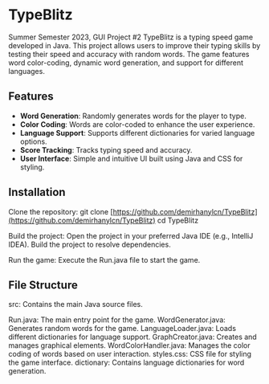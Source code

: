 # TypeBlitz
Summer Semester 2023, GUI Project #2
TypeBlitz is a typing speed game developed in Java. This project allows users to improve their typing skills by testing their speed and accuracy with random words. The game features word color-coding, dynamic word generation, and support for different languages.

## Features

- **Word Generation**: Randomly generates words for the player to type.
- **Color Coding**: Words are color-coded to enhance the user experience.
- **Language Support**: Supports different dictionaries for varied language options.
- **Score Tracking**: Tracks typing speed and accuracy.
- **User Interface**: Simple and intuitive UI built using Java and CSS for styling.

## Installation
Clone the repository: git clone [https://github.com/demirhanylcn/TypeBlitz](https://github.com/demirhanylcn/TypeBlitz) cd TypeBlitz

Build the project: Open the project in your preferred Java IDE (e.g., IntelliJ IDEA). Build the project to resolve dependencies.

Run the game: Execute the Run.java file to start the game.

## File Structure
src: Contains the main Java source files.

Run.java: The main entry point for the game.
WordGenerator.java: Generates random words for the game.
LanguageLoader.java: Loads different dictionaries for language support.
GraphCreator.java: Creates and manages graphical elements.
WordColorHandler.java: Manages the color coding of words based on user interaction.
styles.css: CSS file for styling the game interface.
dictionary: Contains language dictionaries for word generation.

